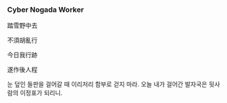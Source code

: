 ### Cyber Nogada Worker

踏雪野中去

不須胡亂行

今日我行跡

遂作後人程

눈 덮인 들판을 걸어갈 때 이리저리 함부로 걷지 마라. 오늘 내가 걸어간 발자국은 뒷사람의 이정표가 되리니.
